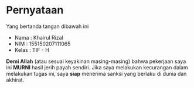# Pernyataan

Yang bertanda tangan dibawah ini

* Nama : Khairul Rizal
* NIM : 155150207111065
* Kelas : TIF - H

**Demi Allah** (atau sesuai keyakinan masing-masing) bahwa pekerjaan saya ini **MURNI** hasil jerih payah sendiri. Jika saya melakukan kecurangan dalam melakukan tugas ini, saya **siap** menerima sanksi yang berlaku di dunia dan akhirat.

